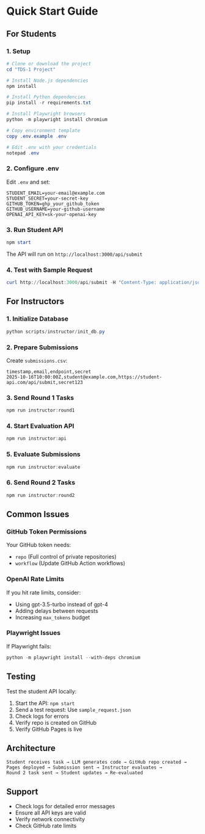 # Quick Start Guide

## For Students

### 1. Setup

```powershell
# Clone or download the project
cd "TDS-1 Project"

# Install Node.js dependencies
npm install

# Install Python dependencies
pip install -r requirements.txt

# Install Playwright browsers
python -m playwright install chromium

# Copy environment template
copy .env.example .env

# Edit .env with your credentials
notepad .env
```

### 2. Configure .env

Edit `.env` and set:
```
STUDENT_EMAIL=your-email@example.com
STUDENT_SECRET=your-secret-key
GITHUB_TOKEN=ghp_your_github_token
GITHUB_USERNAME=your-github-username
OPENAI_API_KEY=sk-your-openai-key
```

### 3. Run Student API

```powershell
npm start
```

The API will run on `http://localhost:3000/api/submit`

### 4. Test with Sample Request

```powershell
curl http://localhost:3000/api/submit -H "Content-Type: application/json" -d "@sample_request.json"
```

## For Instructors

### 1. Initialize Database

```powershell
python scripts/instructor/init_db.py
```

### 2. Prepare Submissions

Create `submissions.csv`:
```csv
timestamp,email,endpoint,secret
2025-10-16T10:00:00Z,student@example.com,https://student-api.com/api/submit,secret123
```

### 3. Send Round 1 Tasks

```powershell
npm run instructor:round1
```

### 4. Start Evaluation API

```powershell
npm run instructor:api
```

### 5. Evaluate Submissions

```powershell
npm run instructor:evaluate
```

### 6. Send Round 2 Tasks

```powershell
npm run instructor:round2
```

## Common Issues

### GitHub Token Permissions

Your GitHub token needs:
- `repo` (Full control of private repositories)
- `workflow` (Update GitHub Action workflows)

### OpenAI Rate Limits

If you hit rate limits, consider:
- Using gpt-3.5-turbo instead of gpt-4
- Adding delays between requests
- Increasing `max_tokens` budget

### Playwright Issues

If Playwright fails:
```powershell
python -m playwright install --with-deps chromium
```

## Testing

Test the student API locally:

1. Start the API: `npm start`
2. Send a test request: Use `sample_request.json`
3. Check logs for errors
4. Verify repo is created on GitHub
5. Verify GitHub Pages is live

## Architecture

```
Student receives task → LLM generates code → GitHub repo created → 
Pages deployed → Submission sent → Instructor evaluates → 
Round 2 task sent → Student updates → Re-evaluated
```

## Support

- Check logs for detailed error messages
- Ensure all API keys are valid
- Verify network connectivity
- Check GitHub rate limits
